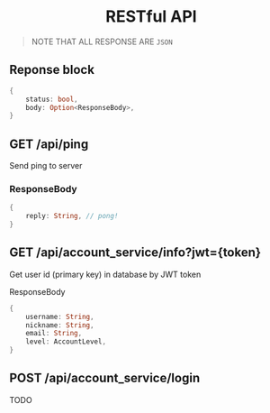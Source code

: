 <div align="center">
    <h1>
        RESTful API
    </h1>
</div>

> NOTE THAT ALL RESPONSE ARE `JSON`

## Reponse block

```Rust
{
    status: bool,
    body: Option<ResponseBody>,
}
```

## GET /api/ping

Send ping to server

### ResponseBody
```Rust
{
    reply: String, // pong!
}
```

## GET /api/account_service/info?jwt={token}

Get user id (primary key) in database by JWT token

ResponseBody
```Rust
{
    username: String,
    nickname: String,
    email: String,
    level: AccountLevel,
}
```

## POST /api/account_service/login

TODO